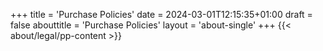 +++
title = 'Purchase Policies'
date = 2024-03-01T12:15:35+01:00
draft = false
abouttitle = 'Purchase Policies'
layout = 'about-single'
+++
{{< about/legal/pp-content >}}